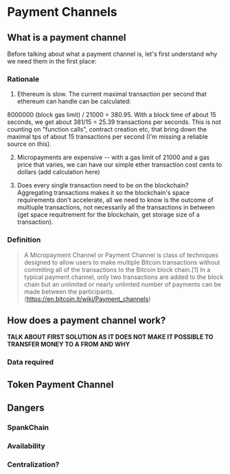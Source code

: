 # Payment Channels

## What is a payment channel

Before talking about what a payment channel is, let's first understand why we need them in the first place:

### Rationale

1. Ethereum is slow. The current maximal transaction per second that ethereum can handle can be calculated:

8000000 (block gas limit) / 21000 = 380.95. With a block time of about 15 seconds, we get about 381/15 = 25.39 transactions per seconds. This is not counting on "function calls", contract creation etc, that bring down the maximal tps of about 15 transactions per second (I'm missing a reliable source on this).

2. Micropayments are expensive -- with a gas limit of 21000 and a gas price that varies, we can have our simple ether transaction cost cents to dollars (add calculation here)
   
3. Does every single transaction need to be on the blockchain? Aggregating transactions makes it so the blockchain's space requirements don't accelerate, all we need to know is the outcome of multiuple transactions, not necessarily all the transactions in between (get space requitrement for the blockchain, get storage size of a transaction).

### Definition

> A Micropayment Channel or Payment Channel is class of techniques designed to allow users to make multiple Bitcoin transactions without commiting all of the transactions to the Bitcoin block chain.[1] In a typical payment channel, only two transactions are added to the block chain but an unlimited or nearly unlimted number of payments can be made between the participants. (https://en.bitcoin.it/wiki/Payment_channels)

## How does a payment channel work?

**TALK ABOUT FIRST SOLUTION AS IT DOES NOT MAKE IT POSSIBLE TO TRANSFER MONEY TO A FROM AND WHY**

### Data required

## Token Payment Channel

## Dangers

### SpankChain

### Availability

### Centralization?
